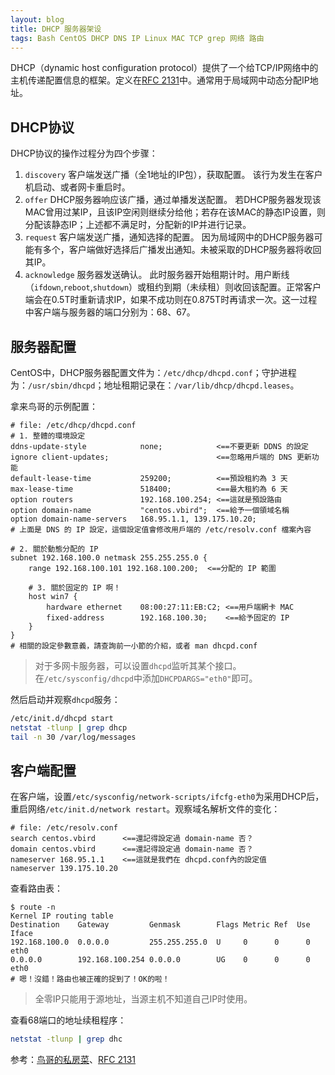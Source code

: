 ```yaml
---
layout: blog
title: DHCP 服务器架设
tags: Bash CentOS DHCP DNS IP Linux MAC TCP grep 网络 路由
---
```


DHCP（dynamic host configuration protocol）提供了一个给TCP/IP网络中的主机传递配置信息的框架。定义在[RFC 2131](https://www.ietf.org/rfc/rfc2131.txt)中。通常用于局域网中动态分配IP地址。

## DHCP协议

DHCP协议的操作过程分为四个步骤：

1. `discovery` 客户端发送广播（全1地址的IP包），获取配置。
    该行为发生在客户机启动、或者网卡重启时。
2. `offer` DHCP服务器响应该广播，通过单播发送配置。
    若DHCP服务器发现该MAC曾用过某IP，且该IP空闲则继续分给他；若存在该MAC的静态IP设置，则分配该静态IP；上述都不满足时，分配新的IP并进行记录。
3. `request` 客户端发送广播，通知选择的配置。
    因为局域网中的DHCP服务器可能有多个，客户端做好选择后广播发出通知。未被采取的DHCP服务器将收回其IP。
4. `acknowledge` 服务器发送确认。
    此时服务器开始租期计时。用户断线（`ifdown`,`reboot`,`shutdown`）或租约到期（未续租）则收回该配置。正常客户端会在0.5T时重新请求IP，如果不成功则在0.875T时再请求一次。这一过程中客户端与服务器的端口分别为：68、67。

## 服务器配置

CentOS中，DHCP服务器配置文件为：`/etc/dhcp/dhcpd.conf`；守护进程为：`/usr/sbin/dhcpd`；地址租期记录在：`/var/lib/dhcp/dhcpd.leases`。

拿来鸟哥的示例配置：

```
# file: /etc/dhcp/dhcpd.conf
# 1. 整體的環境設定
ddns-update-style            none;            <==不要更新 DDNS 的設定
ignore client-updates;                        <==忽略用戶端的 DNS 更新功能
default-lease-time           259200;          <==預設租約為 3 天
max-lease-time               518400;          <==最大租約為 6 天
option routers               192.168.100.254; <==這就是預設路由
option domain-name           "centos.vbird";  <==給予一個領域名稱
option domain-name-servers   168.95.1.1, 139.175.10.20;
# 上面是 DNS 的 IP 設定，這個設定值會修改用戶端的 /etc/resolv.conf 檔案內容

# 2. 關於動態分配的 IP
subnet 192.168.100.0 netmask 255.255.255.0 {
    range 192.168.100.101 192.168.100.200;  <==分配的 IP 範圍

    # 3. 關於固定的 IP 啊！
    host win7 {
        hardware ethernet    08:00:27:11:EB:C2; <==用戶端網卡 MAC
        fixed-address        192.168.100.30;    <==給予固定的 IP
    }
}
# 相關的設定參數意義，請查詢前一小節的介紹，或者 man dhcpd.conf
```

> 对于多网卡服务器，可以设置`dhcpd`监听其某个接口。在`/etc/sysconfig/dhcpd`中添加`DHCPDARGS="eth0"`即可。

然后启动并观察`dhcpd`服务：

```bash
/etc/init.d/dhcpd start
netstat -tlunp | grep dhcp
tail -n 30 /var/log/messages
```

## 客户端配置

在客户端，设置`/etc/sysconfig/network-scripts/ifcfg-eth0`为采用DHCP后，重启网络`/etc/init.d/network restart`。观察域名解析文件的变化：

```
# file: /etc/resolv.conf
search centos.vbird      <==還記得設定過 domain-name 否？
domain centos.vbird      <==還記得設定過 domain-name 否？
nameserver 168.95.1.1    <==這就是我們在 dhcpd.conf內的設定值
nameserver 139.175.10.20
```

查看路由表：

```
$ route -n
Kernel IP routing table
Destination    Gateway         Genmask        Flags Metric Ref  Use Iface
192.168.100.0  0.0.0.0         255.255.255.0  U     0      0      0 eth0
0.0.0.0        192.168.100.254 0.0.0.0        UG    0      0      0 eth0
# 嗯！沒錯！路由也被正確的捉到了！OK的啦！
```

> 全零IP只能用于源地址，当源主机不知道自己IP时使用。

查看68端口的地址续租程序：

```bash
netstat -tlunp | grep dhc
```

参考：[鸟哥的私房菜](http://linux.vbird.org/linux_server/0340dhcp.php)、[RFC 2131](https://www.ietf.org/rfc/rfc2131.txt)
